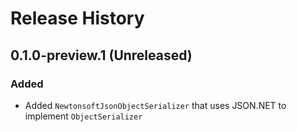 # Release History

## 0.1.0-preview.1 (Unreleased)

### Added

- Added `NewtonsoftJsonObjectSerializer` that uses JSON.NET to implement `ObjectSerializer`
